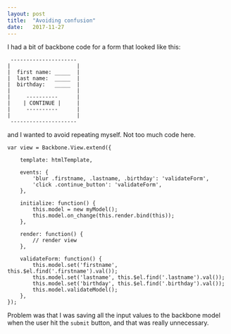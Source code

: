 ```yaml
---
layout: post
title:  "Avoiding confusion"
date:   2017-11-27
---
```


I had a bit of backbone code for a form that looked like this:

```
 ---------------------
|                     |
|  first name: _____  |
|  last name:  _____  |
|  birthday:   _____  |
|                     |
|     ----------      |
|    | CONTINUE |     |
|     ----------      |
|                     |
 ---------------------
```

and I wanted to avoid repeating myself.
Not too much code here.
```
var view = Backbone.View.extend({

	template: htmlTemplate,

	events: {
		'blur .firstname, .lastname, .birthday': 'validateForm',
        'click .continue_button': 'validateForm',
    },

	initialize: function() {
		this.model = new myModel();
        this.model.on_change(this.render.bind(this));
	},

	render: function() {
		// render view
	},

	validateForm: function() {
		this.model.set('firstname', this.$el.find('.firstname').val());
		this.model.set('lastname', this.$el.find('.lastname').val());
		this.model.set('birthday', this.$el.find('.birthday').val());
		this.model.validateModel();
	},
});
```

Problem was that I was saving all the input values to the backbone model
when the user hit the `submit` button,
and that was really unnecessary.

